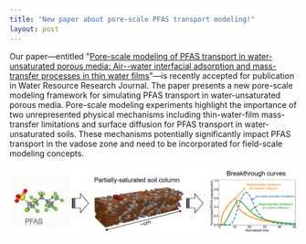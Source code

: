 ```yaml
---
title: "New paper about pore-scale PFAS transport modeling!"
layout: post
---
```


Our paper&mdash;entitled "[Pore-scale modeling of PFAS transport in water-unsaturated porous media: Air--water interfacial adsorption and mass-transfer processes in thin water films](https://agupubs.onlinelibrary.wiley.com/doi/10.1029/2023WR034664)"&mdash;is recently accepted for publication in Water Resource Research Journal. The paper presents a new pore-scale modeling framework for simulating PFAS transport in water-unsaturated porous media. Pore-scale modeling experiments highlight the importance of two unrepresented physical mechanisms including thin-water-film mass-transfer limitations and surface diffusion for PFAS transport in water-unsaturated soils. These mechanisms potentially significantly impact PFAS transport in the vadose zone and need to be incorporated for field-scale modeling concepts.

![2023-08-WRR](../assets/news/2023-08-wrr.gif)

